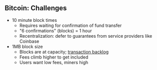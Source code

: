 ## Bitcoin: Challenges
<ul>
	<li class="fragment">
		10 minute block times
		<ul>
			<li class="fragment">Requires waiting for confirmation of fund transfer</li>
			<li class="fragment">"6 confirmations" (blocks) = 1 hour</li>
			<li class="fragment">Recentralization: defer to guarantees from service providers like Coinbase</li>
		</ul>
	</li>
	<li class="fragment">
		1MB block size
		<ul>
			<li class="fragment">Blocks are at capacity; <a href="https://blockchain.info/unconfirmed-transactions" target="_blank">transaction backlog</a></li>
			<li class="fragment">Fees climb higher to get included</li>
			<li class="fragment">Users want low fees, miners high</li>
		</ul>
	</li>
</ul>
